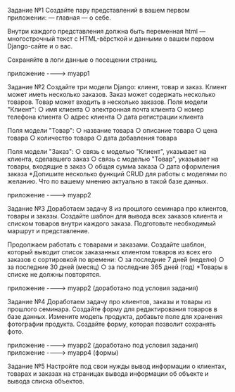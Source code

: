Задание №1
Создайте пару представлений в вашем первом приложении:
— главная
— о себе.

Внутри каждого представления должна быть переменная html — многострочный текст с HTML-вёрсткой и данными о вашем первом Django-сайте и о вас.

Сохраняйте в логи данные о посещении страниц.

приложение ----> myapp1

Задание №2
Создайте три модели Django: клиент, товар и заказ. Клиент
может иметь несколько заказов. Заказ может содержать
несколько товаров. Товар может входить в несколько
заказов.
Поля модели "Клиент":
○ имя клиента
○ электронная почта клиента
○ номер телефона клиента
○ адрес клиента
○ дата регистрации клиента

Поля модели "Товар":
○ название товара
○ описание товара
○ цена товара
○ количество товара
○ дата добавления товара

Поля модели "Заказ":
○ связь с моделью "Клиент", указывает на клиента,
сделавшего заказ
○ связь с моделью "Товар", указывает на товары,
входящие в заказ
○ общая сумма заказа
○ дата оформления заказа
*Допишите несколько функций CRUD для работы с
моделями по желанию. Что по вашему мнению актуально в
такой базе данных.

приложение ----> myapp2

Задание №3
Доработаем задачу 8 из прошлого семинара про клиентов,
товары и заказы.
Создайте шаблон для вывода всех заказов клиента и
списком товаров внутри каждого заказа.
Подготовьте необходимый маршрут и представление.

Продолжаем работать с товарами и заказами.
Создайте шаблон, который выводит список заказанных
клиентом товаров из всех его заказов с сортировкой по
времени:
○ за последние 7 дней (неделю)
○ за последние 30 дней (месяц)
○ за последние 365 дней (год)
*Товары в списке не должны повторятся.

приложение ----> myapp2 (доработано под условия задания)

Задание №4
Доработаем задачу про клиентов, заказы и товары из прошлого семинара.
Создайте форму для редактирования товаров в базе данных.
Измените модель продукта, добавьте поле для хранения фотографии продукта.
Создайте форму, которая позволит сохранять фото.

приложение ----> myapp2 (доработано под условия задания)
приложение ----> myapp4 (формы)

Задание №5
Настройте под свои нужды вывод информации о клиентах, товарах и заказах
на страницах вывода информации об объекте и вывода списка объектов.